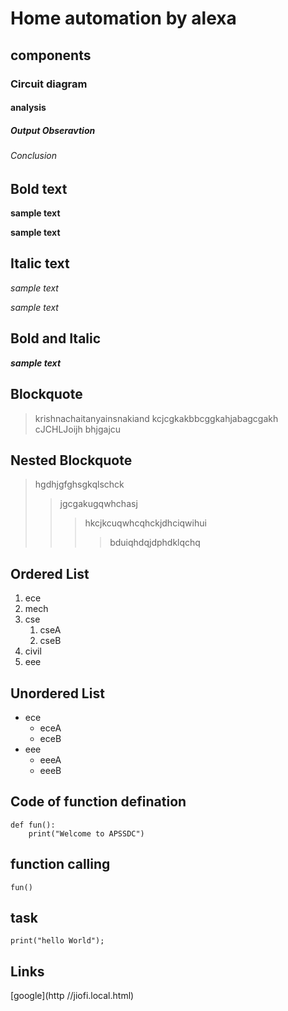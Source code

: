# Home automation by alexa
## components
### Circuit diagram
#### analysis
##### Output Obseravtion
###### Conclusion
## Bold text
**sample text**

__sample text__
## Italic text
*sample text*

_sample text_
## Bold and Italic
**_sample text_**
## Blockquote 
> krishnachaitanyainsnakiand
kcjcgkakbbcggkahjabagcgakh
cJCHLJoijh bhjgajcu
## Nested Blockquote
> hgdhjgfghsgkqlschck
>> jgcgakugqwhchasj
>>> hkcjkcuqwhcqhckjdhciqwihui
>>>> bduiqhdqjdphdklqchq
## Ordered List
1. ece
2. mech
3. cse
    1. cseA
     2. cseB
4. civil
5. eee
## Unordered List
- ece
    * eceA
    * eceB
- eee
    + eeeA
    + eeeB
## Code of function defination
```
def fun():
    print("Welcome to APSSDC")
 ```
 ## function calling
 `
 fun()
 `
 ## task
 ```
 print("hello World");
 ```
 ## Links
 [google](http //jiofi.local.html)
 
    
    





